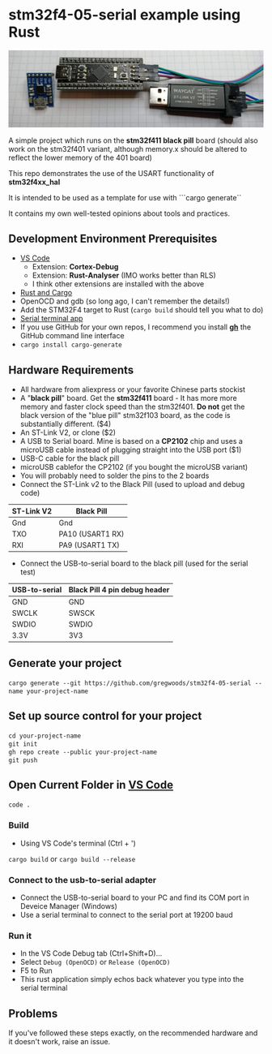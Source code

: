 # stm32f4-05-serial example using Rust

![Hardware required](./docs/images/blackpill-serial-stlink.jpg "Hardware required")

A simple project which runs on the **stm32f411 black pill** board (should also work on the stm32f401 variant, although memory.x should be altered to reflect the lower memory of the 401 board)

This repo demonstrates the use of the USART functionality of **stm32f4xx_hal**

It is intended to be used as a template for use with ```cargo generate``

It contains my own well-tested opinions about tools and practices. 

## Development Environment Prerequisites

* [VS Code](https://code.visualstudio.com/)
    * Extension: **Cortex-Debug**
    * Extension: **Rust-Analyser** (IMO works better than RLS)
    * I think other extensions are installed with the above
* [Rust and Cargo](https://www.rust-lang.org/tools/install)
* OpenOCD and gdb (so long ago, I can't remember the details!)
* Add the STM32F4 target to Rust (```cargo build``` should tell you what to do)
* [Serial terminal app](https://learn.adafruit.com/windows-tools-for-the-electrical-engineer/serial-terminal)
* If you use GitHub for your own repos, I recommend you install **[gh](https://github.com/cli/cli)** the GitHub command line interface
* ```cargo install cargo-generate```

## Hardware Requirements

* All hardware from aliexpress or your favorite Chinese parts stockist
* A "**black pill**" board. Get the **stm32f411** board - It has more more memory and faster clock speed than the stm32f401. **Do not** get the black version of the "blue pill" stm32f103 board, as the code is substantially different. ($4)
* An ST-Link V2, or clone ($2)
* A USB to Serial board. Mine is based on a **CP2102** chip and uses a microUSB cable instead of plugging straight into the USB port ($1)
* USB-C cable for the black pill
* microUSB cablefor the CP2102 (if you bought the microUSB variant)
* You will probably need to solder the pins to the 2 boards
* Connect the ST-Link v2 to the Black Pill (used to upload and debug code)

| ST-Link V2 | Black Pill |
| --- | --- |
| Gnd | Gnd |
| TXO | PA10 (USART1 RX) |
| RXI | PA9 (USART1 TX) |

* Connect the USB-to-serial board to the black pill (used for the serial test)

| USB-to-serial | Black Pill 4 pin debug header |
| --- | --- |
| GND | GND |
| SWCLK | SWSCK |
| SWDIO | SWDIO |
| 3.3V | 3V3 |

## Generate your project
```
cargo generate --git https://github.com/gregwoods/stm32f4-05-serial --name your-project-name
```

## Set up source control for your project

```
cd your-project-name
git init
gh repo create --public your-project-name
git push
```

## Open Current Folder in [VS Code](https://code.visualstudio.com/)

```code .```

### Build

* Using VS Code's terminal (Ctrl + ')

```cargo build```
or
```cargo build --release```

### Connect to the usb-to-serial adapter

* Connect the USB-to-serial board to your PC and find its COM port in Deveice Manager (Windows)
* Use a serial terminal to connect to the serial port at 19200 baud

### Run it

* In the VS Code Debug tab (Ctrl+Shift+D)...
* Select ```Debug (OpenOCD)``` or ```Release (OpenOCD)```
* F5 to Run
* This rust application simply echos back whatever you type into the serial terminal

## Problems

If you've followed these steps exactly, on the recommended hardware and it doesn't work, raise an issue.

